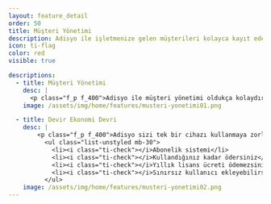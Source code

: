 ```yaml
---
layout: feature_detail
order: 50
title: Müşteri Yönetimi
description: Adisyo ile işletmenize gelen müşterileri kolayca kayıt edebilir, onlara bakiye tanımlayabilirsiniz. CallerID özelliği ile arayan müşterilerinizin tüm bilgilerini görebilirsiniz böylece siparişinizi çok daha hızlı şekilde alabilirsiniz.
icon: ti-flag
color: red
visible: true

descriptions: 
  - title: Müşteri Yönetimi
    desc: |
      <p class="f_p f_400">Adisyo ile müşteri yönetimi oldukça kolaydır. İşletmenize gelen müşterileri kolayca kayıt edebilir, onlara bakiye tanımlayabilirsiniz.CallerID özelliği ile arayan müşterilerinizin tüm bilgilerini görebilirsiniz böylece siparişinizi çok daha hızlı şekilde alabilirsiniz.</p>
    image: /assets/img/home/features/musteri-yonetimi01.png

  - title: Devir Ekonomi Devri
    desc: |
        <p class="f_p f_400">Adisyo sizi tek bir cihazı kullanmaya zorlamaz. Adisyo'yu kullanmak için pahalı bir lisans almanız gerekmez. Yıllık bakım ücreti ödemezsiniz. Abonelik sistemi sayesinde, kullandığınız kadar ödersiniz.</p>
          <ul class="list-unstyled mb-30">
            <li><i class="ti-check"></i>Abonelik sistemi</li>
            <li><i class="ti-check"></i>Kullandığınız kadar ödersiniz</li>
            <li><i class="ti-check"></i>Yıllık lisans ücreti ödemezsiniz</li>
            <li><i class="ti-check"></i>Sınırsız kullanıcı ekleyebilirsiniz</li>
          </ul>
    image: /assets/img/home/features/musteri-yonetimi02.png
---
```


